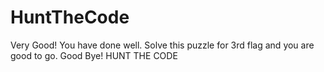 # HuntTheCode
Very Good! You have done well. Solve this puzzle for 3rd flag and you are good to go. Good Bye!  HUNT THE CODE
